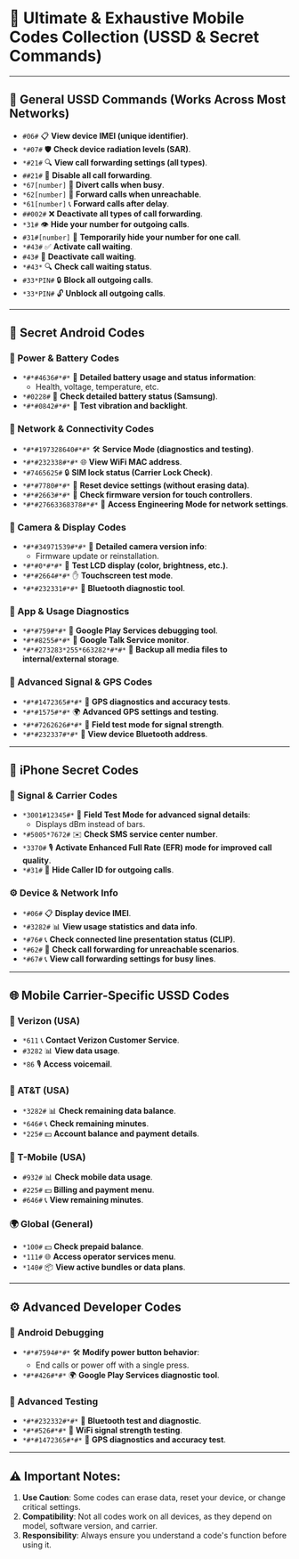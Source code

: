 # 📱 Ultimate & Exhaustive Mobile Codes Collection (USSD & Secret Commands)

---

## 🔗 General USSD Commands (Works Across Most Networks)
- `#06#` 📋 **View device IMEI (unique identifier)**.
- `*#07#` 🛡️ **Check device radiation levels (SAR)**.
- `*#21#` 🔍 **View call forwarding settings (all types)**.
- `##21#` 🚫 **Disable all call forwarding**.
- `*67[number]` 🚫 **Divert calls when busy**.
- `*62[number]` 📡 **Forward calls when unreachable**.
- `*61[number]` 📞 **Forward calls after delay**.
- `##002#` ❌ **Deactivate all types of call forwarding**.
- `*31#` 👁️ **Hide your number for outgoing calls**.
- `#31#[number]` 🙈 **Temporarily hide your number for one call**.
- `*#43#` ✅ **Activate call waiting**.
- `#43#` 🔄 **Deactivate call waiting**.
- `*#43*` 🔍 **Check call waiting status**.
- `#33*PIN#` 🔒 **Block all outgoing calls**.
- `*33*PIN#` 🔓 **Unblock all outgoing calls**.

---

## 🤖 Secret Android Codes

### 🔋 Power & Battery Codes
- `*#*#4636#*#*` 🔋 **Detailed battery usage and status information**:
  - Health, voltage, temperature, etc.
- `*#0228#` 🔌 **Check detailed battery status (Samsung)**.
- `*#*#0842#*#*` 📳 **Test vibration and backlight**.

### 📡 Network & Connectivity Codes
- `*#*#197328640#*#*` 🛠️ **Service Mode (diagnostics and testing)**.
- `*#*#232338#*#*` 🌐 **View WiFi MAC address**.
- `*#7465625#` 🔒 **SIM lock status (Carrier Lock Check)**.
- `*#*#7780#*#*` 🔄 **Reset device settings (without erasing data)**.
- `*#*#2663#*#*` 🔧 **Check firmware version for touch controllers**.
- `*#*#27663368378#*#*` 📶 **Access Engineering Mode for network settings**.

### 📸 Camera & Display Codes
- `*#*#34971539#*#*` 📸 **Detailed camera version info**:
  - Firmware update or reinstallation.
- `*#*#0*#*#*` 🌈 **Test LCD display (color, brightness, etc.)**.
- `*#*#2664#*#*` ✋ **Touchscreen test mode**.
- `*#*#232331#*#*` 🔵 **Bluetooth diagnostic tool**.

### 📲 App & Usage Diagnostics
- `*#*#759#*#*` 🧩 **Google Play Services debugging tool**.
- `*#*#8255#*#*` 🔧 **Google Talk Service monitor**.
- `*#*#273283*255*663282*#*#*` 📂 **Backup all media files to internal/external storage**.

### 📡 Advanced Signal & GPS Codes
- `*#*#1472365#*#*` 📡 **GPS diagnostics and accuracy tests**.
- `*#*#1575#*#*` 🌍 **Advanced GPS settings and testing**.
- `*#*#7262626#*#*` 📶 **Field test mode for signal strength**.
- `*#*#232337#*#*` 🔄 **View device Bluetooth address**.

---

## 🍎 iPhone Secret Codes

### 📡 Signal & Carrier Codes
- `*3001#12345#*` 📶 **Field Test Mode for advanced signal details**:
  - Displays dBm instead of bars.
- `*#5005*7672#` ✉️ **Check SMS service center number**.
- `*3370#` 🎙️ **Activate Enhanced Full Rate (EFR) mode for improved call quality**.
- `*#31#` 🙈 **Hide Caller ID for outgoing calls**.

### ⚙️ Device & Network Info
- `*#06#` 📋 **Display device IMEI**.
- `*#3282#` 📊 **View usage statistics and data info**.
- `*#76#` 📞 **Check connected line presentation status (CLIP)**.
- `*#62#` 📡 **Check call forwarding for unreachable scenarios**.
- `*#67#` 📞 **View call forwarding settings for busy lines**.

---

## 🌐 Mobile Carrier-Specific USSD Codes

### 📡 Verizon (USA)
- `*611` 📞 **Contact Verizon Customer Service**.
- `#3282` 📊 **View data usage**.
- `*86` 🎙️ **Access voicemail**.

### 📡 AT&T (USA)
- `*3282#` 📊 **Check remaining data balance**.
- `*646#` 📞 **Check remaining minutes**.
- `*225#` 💵 **Account balance and payment details**.

### 📡 T-Mobile (USA)
- `#932#` 📊 **Check mobile data usage**.
- `#225#` 💵 **Billing and payment menu**.
- `#646#` 📞 **View remaining minutes**.

### 🌍 Global (General)
- `*100#` 💵 **Check prepaid balance**.
- `*111#` 🌐 **Access operator services menu**.
- `*140#` 📦 **View active bundles or data plans**.

---

## ⚙️ Advanced Developer Codes

### 📲 Android Debugging
- `*#*#7594#*#*` 🛠️ **Modify power button behavior**:
  - End calls or power off with a single press.
- `*#*#426#*#*` 🌍 **Google Play Services diagnostic tool**.

### 📡 Advanced Testing
- `*#*#232332#*#*` 📡 **Bluetooth test and diagnostic**.
- `*#*#526#*#*` 📶 **WiFi signal strength testing**.
- `*#*#1472365#*#*` 📡 **GPS diagnostics and accuracy test**.

---

## ⚠️ Important Notes:
1. **Use Caution**: Some codes can erase data, reset your device, or change critical settings.
2. **Compatibility**: Not all codes work on all devices, as they depend on model, software version, and carrier.
3. **Responsibility**: Always ensure you understand a code's function before using it.


